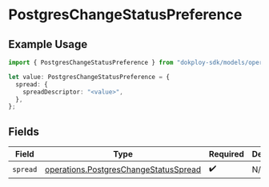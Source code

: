 # PostgresChangeStatusPreference

## Example Usage

```typescript
import { PostgresChangeStatusPreference } from "dokploy-sdk/models/operations";

let value: PostgresChangeStatusPreference = {
  spread: {
    spreadDescriptor: "<value>",
  },
};
```

## Fields

| Field                                                                                          | Type                                                                                           | Required                                                                                       | Description                                                                                    |
| ---------------------------------------------------------------------------------------------- | ---------------------------------------------------------------------------------------------- | ---------------------------------------------------------------------------------------------- | ---------------------------------------------------------------------------------------------- |
| `spread`                                                                                       | [operations.PostgresChangeStatusSpread](../../models/operations/postgreschangestatusspread.md) | :heavy_check_mark:                                                                             | N/A                                                                                            |